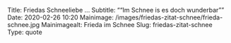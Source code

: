 Title: Friedas Schneeliebe ...
Subtitle: ““Im Schnee is es doch wunderbar””
Date: 2020-02-26 10:20
Mainimage: /images/friedas-zitat-schnee/frieda-schnee.jpg
Mainimagealt: Frieda im Schnee
Slug: friedas-zitat-schnee
Type: quote
